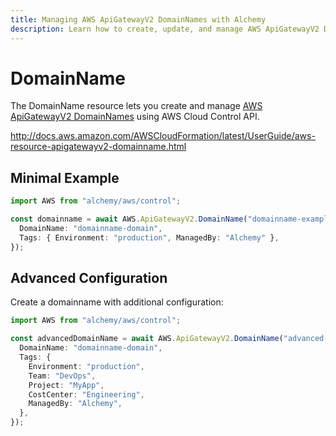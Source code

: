 ```yaml
---
title: Managing AWS ApiGatewayV2 DomainNames with Alchemy
description: Learn how to create, update, and manage AWS ApiGatewayV2 DomainNames using Alchemy Cloud Control.
---
```


# DomainName

The DomainName resource lets you create and manage [AWS ApiGatewayV2 DomainNames](https://docs.aws.amazon.com/apigatewayv2/latest/userguide/) using AWS Cloud Control API.

http://docs.aws.amazon.com/AWSCloudFormation/latest/UserGuide/aws-resource-apigatewayv2-domainname.html

## Minimal Example

```ts
import AWS from "alchemy/aws/control";

const domainname = await AWS.ApiGatewayV2.DomainName("domainname-example", {
  DomainName: "domainname-domain",
  Tags: { Environment: "production", ManagedBy: "Alchemy" },
});
```

## Advanced Configuration

Create a domainname with additional configuration:

```ts
import AWS from "alchemy/aws/control";

const advancedDomainName = await AWS.ApiGatewayV2.DomainName("advanced-domainname", {
  DomainName: "domainname-domain",
  Tags: {
    Environment: "production",
    Team: "DevOps",
    Project: "MyApp",
    CostCenter: "Engineering",
    ManagedBy: "Alchemy",
  },
});
```

